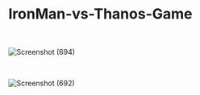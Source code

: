 # IronMan-vs-Thanos-Game
<br>

![Screenshot (694)](https://user-images.githubusercontent.com/111623667/226124470-4243b76e-8afb-472a-ba49-45dd3c141cdd.png)


 <br>
 

![Screenshot (692)](https://user-images.githubusercontent.com/111623667/226124355-4e96b245-168a-4647-b63d-5f385fb0f365.png)
